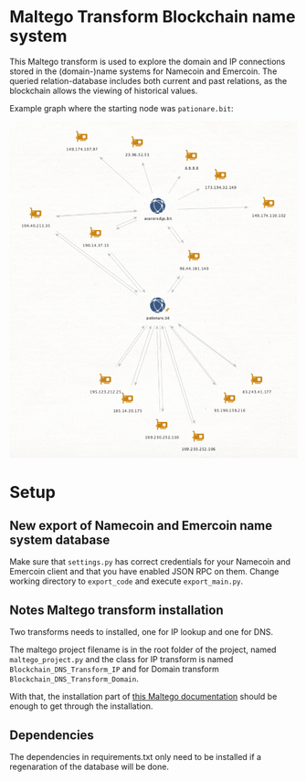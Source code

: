 # Maltego Transform Blockchain name system

This Maltego transform is used to explore the domain and 
IP connections stored in the (domain-)name systems for Namecoin and Emercoin.
The queried relation-database includes both current and past relations, as the blockchain allows the viewing of historical values.

Example graph where the starting node was `pationare.bit`:

![](images/example_exploration.png)

# Setup

## New export of Namecoin and Emercoin name system database

Make sure that `settings.py` has correct credentials for your Namecoin and Emercoin client and that you have enabled JSON RPC on them.
Change working directory to `export_code` and execute `export_main.py`.

## Notes Maltego transform installation
Two transforms needs to installed, one for IP lookup and one for DNS.

The maltego project filename is in the root folder of the project, named `maltego_project.py` 
and the class for IP transform is named `Blockchain_DNS_Transform_IP` and for Domain transform `Blockchain_DNS_Transform_Domain`.

With that, the installation part of [this Maltego documentation](https://docs.maltego.com/support/solutions/articles/15000017605-writing-local-transforms-in-python) should be enough to get through the installation.

## Dependencies

The dependencies in requirements.txt only need to be installed if a regenaration of the database will be done.
